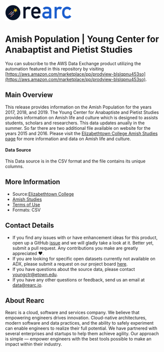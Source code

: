 <a href="https://www.rearc.io/data/">
    <img src="./rearc_logo_rgb.png" alt="Rearc Logo" title="Rearc Logo" height="52" />
</a>

# Amish Population | Young Center for Anabaptist and Pietist Studies

You can subscribe to the AWS Data Exchange product utilizing the automation featured in this repository by visiting [https://aws.amazon.com/marketplace/pp/prodview-blslqpnu453so](https://aws.amazon.com/marketplace/pp/prodview-blslqpnu453so). 

## Main Overview
This release provides information on the Amish Population for the years 2017, 2018, and 2019. The Young Center for Anabaptiste and Pietist Studies provides information on Amish life and culture which is designed to assists students, scholars and researchers. This data updates anually in the summer. So far there are two additional file available on website for the years 2015 and 2016. Please visit the [Elizabethtown College Amish Studies page](http://groups.etown.edu/amishstudies/) for more information and data on Amish life and culture.
#### Data Source
This Data source is in the CSV format and the file contains its unique columns. 
## More Information
- Source:[Elizabethtown College](http://groups.etown.edu/amishstudies/statistics/older-statistics/)      
- [Amish Studies](http://groups.etown.edu/amishstudies/)
- [Terms of Use](https://www.usa.gov/government-works)
- Formats: CSV

## Contact Details
- If you find any issues with or have enhancement ideas for this product, open up a GitHub [issue](https://github.com/rearc-data/young-centre-for-anabaptist-and-pietist-studies/issues) and we will gladly take a look at it. Better yet, submit a pull request. Any contributions you make are greatly appreciated :heart:.
- If you are looking for specific open datasets currently not available on ADX, please submit a request on our project board [here](https://github.com/orgs/rearc-data/projects).
- If you have questions about the source data, please contact youngctr@etown.edu.
- If you have any other questions or feedback, send us an email at data@rearc.io.

## About Rearc
Rearc is a cloud, software and services company. We believe that empowering engineers drives innovation. Cloud-native architectures, modern software and data practices, and the ability to safely experiment can enable engineers to realize their full potential. We have partnered with several enterprises and startups to help them achieve agility. Our approach is simple — empower engineers with the best tools possible to make an impact within their industry.
